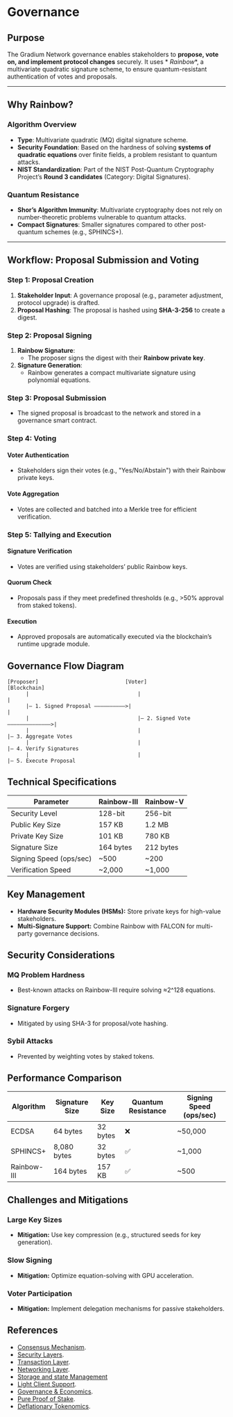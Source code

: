 # Governance

## **Purpose**

The Gradium Network governance enables stakeholders to **propose, vote on, and implement protocol changes** securely. It uses *
*Rainbow**, a multivariate quadratic signature scheme, to ensure quantum-resistant authentication of votes and
proposals.

---

## **Why Rainbow?**

### **Algorithm Overview**

- **Type**: Multivariate quadratic (MQ) digital signature scheme.
- **Security Foundation**: Based on the hardness of solving **systems of quadratic equations** over finite fields, a
  problem resistant to quantum attacks.
- **NIST Standardization**: Part of the NIST Post-Quantum Cryptography Project’s **Round 3 candidates** (Category:
  Digital Signatures).

### **Quantum Resistance**

- **Shor’s Algorithm Immunity**: Multivariate cryptography does not rely on number-theoretic problems vulnerable to
  quantum attacks.
- **Compact Signatures**: Smaller signatures compared to other post-quantum schemes (e.g., SPHINCS+).

---

## **Workflow: Proposal Submission and Voting**

### **Step 1: Proposal Creation**

1. **Stakeholder Input**: A governance proposal (e.g., parameter adjustment, protocol upgrade) is drafted.
2. **Proposal Hashing**: The proposal is hashed using **SHA-3-256** to create a digest.

### **Step 2: Proposal Signing**

1. **Rainbow Signature**:
    - The proposer signs the digest with their **Rainbow private key**.
2. **Signature Generation**:
    - Rainbow generates a compact multivariate signature using polynomial equations.

### Step 3: Proposal Submission

- The signed proposal is broadcast to the network and stored in a governance smart contract.

### Step 4: Voting

#### Voter Authentication

- Stakeholders sign their votes (e.g., "Yes/No/Abstain") with their Rainbow private keys.

#### Vote Aggregation

- Votes are collected and batched into a Merkle tree for efficient verification.

### Step 5: Tallying and Execution

#### Signature Verification

- Votes are verified using stakeholders’ public Rainbow keys.

#### Quorum Check

- Proposals pass if they meet predefined thresholds (e.g., >50% approval from staked tokens).

#### Execution

- Approved proposals are automatically executed via the blockchain’s runtime upgrade module.

## Governance Flow Diagram

```
[Proposer]                            [Voter]                          [Blockchain]  
      |                                   |                                   |  
      |— 1. Signed Proposal ——————————>|                                   |  
      |                                   |— 2. Signed Vote ——————————————>|  
      |                                   |                                   |— 3. Aggregate Votes  
      |                                   |                                   |— 4. Verify Signatures  
      |                                   |                                   |— 5. Execute Proposal  
```

## Technical Specifications

| Parameter               | Rainbow-III | Rainbow-V |
|-------------------------|-------------|-----------|
| Security Level          | 128-bit     | 256-bit   |
| Public Key Size         | 157 KB      | 1.2 MB    |
| Private Key Size        | 101 KB      | 780 KB    |
| Signature Size          | 164 bytes   | 212 bytes |
| Signing Speed (ops/sec) | ~500        | ~200      |
| Verification Speed      | ~2,000      | ~1,000    |

## Key Management

- **Hardware Security Modules (HSMs):** Store private keys for high-value stakeholders.
- **Multi-Signature Support:** Combine Rainbow with FALCON for multi-party governance decisions.

## Security Considerations

### MQ Problem Hardness

- Best-known attacks on Rainbow-III require solving ≈2^128 equations.

### Signature Forgery

- Mitigated by using SHA-3 for proposal/vote hashing.

### Sybil Attacks

- Prevented by weighting votes by staked tokens.

## Performance Comparison

| Algorithm   | Signature Size | Key Size | Quantum Resistance | Signing Speed (ops/sec) |
|-------------|----------------|----------|--------------------|-------------------------|
| ECDSA       | 64 bytes       | 32 bytes | ❌                  | ~50,000                 |
| SPHINCS+    | 8,080 bytes    | 32 bytes | ✅                  | ~1,000                  |
| Rainbow-III | 164 bytes      | 157 KB   | ✅                  | ~500                    |

## Challenges and Mitigations

### Large Key Sizes

- **Mitigation:** Use key compression (e.g., structured seeds for key generation).

### Slow Signing

- **Mitigation:** Optimize equation-solving with GPU acceleration.

### Voter Participation

- **Mitigation:** Implement delegation mechanisms for passive stakeholders.

## References

- [Consensus Mechanism](https://github.com/GradeLabz/quantum-resistant-blockchain-docs/blob/main/1.0%20Introduction/1.0%20Introduction.md).
- [Security Layers](https://github.com/GradeLabz/quantum-resistant-blockchain-docs/tree/main/3.0%20Security%20Layers).
- [Transaction Layer](https://github.com/GradeLabz/quantum-resistant-blockchain-docs/blob/main/2.0%20Core%20Blockchain%20Features/2.2%20transaction-layer.md).
- [Networking Layer](https://github.com/GradeLabz/quantum-resistant-blockchain-docs/blob/main/3.0%20Security%20Layers/3.2%20networking-layer.md).
- [Storage and state Management](https://github.com/GradeLabz/quantum-resistant-blockchain-docs/blob/main/3.0%20Security%20Layers/3.3%20storage-and-state-management.md)
- [Light Client Support](https://github.com/GradeLabz/quantum-resistant-blockchain-docs/blob/main/4.0%20Supporting%20Features/4.1%20light-client-support.md).
- [Governance & Economics](https://github.com/GradeLabz/quantum-resistant-blockchain-docs/tree/main/5.0%20Governance%20and%20Economics).
- [Pure Proof of Stake](https://github.com/GradeLabz/quantum-resistant-blockchain-docs/blob/main/5.0%20Governance%20and%20Economics/5.2%20pure-proof-of-stake.md).
- [Deflationary Tokenomics](https://github.com/GradeLabz/quantum-resistant-blockchain-docs/blob/main/5.0%20Governance%20and%20Economics/5.3%20deflationary-tokenomics.md).

